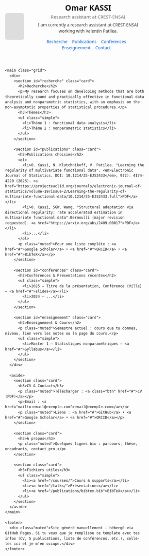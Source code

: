 
<!doctype html>
<!--
  Template minimal pour une page perso GitHub Pages.
  Instructions :
   1) Remplace les placeholders (NOM, Affiliation, email, ORCID, etc.) par tes infos.
   2) Sauvegarde ce fichier sous index.html à la racine du dépôt <ton-user>.github.io
   3) Ajoute des fichiers /courses /talks /publications si nécessaire.
-->
<html lang="fr">
<head>
  <meta charset="utf-8">
  <meta name="viewport" content="width=device-width,initial-scale=1">
  <title>Omar KASSI — Chercheur</title>
  <style>
    :root{--maxw:900px;--accent:#0b63ce}
    body{font-family:system-ui,-apple-system,Segoe UI,Roboto,"Helvetica Neue",Arial;line-height:1.45;margin:0;padding:0;color:#111}
    .wrap{max-width:var(--maxw);margin:30px auto;padding:20px}
    header{display:flex;gap:20px;align-items:center}
    .avatar{width:88px;height:88px;border-radius:8px;background:#ddd;display:inline-block}
    h1{margin:0;font-size:1.6rem}
    p.lead{margin:6px 0;color:#333}
    nav{margin-top:14px}
    nav a{margin-right:12px;text-decoration:none;color:var(--accent)}
    section{margin-top:22px}
    .grid{display:grid;grid-template-columns:1fr;gap:18px}
    .card{padding:14px;border:1px solid #eee;border-radius:8px;background:#fff}
    footer{margin-top:30px;padding-top:12px;border-top:1px solid #f0f0f0;color:#666}
    ul.simple{padding-left:1.15rem}
    @media(min-width:800px){.grid{grid-template-columns:2fr 1fr}}
    .muted{color:#666;font-size:0.95rem}
    .btn{display:inline-block;padding:6px 10px;border-radius:6px;text-decoration:none;border:1px solid #ddd}
  </style>
</head>
<body>
  <div class="wrap">
    <header>
      <div class="avatar" aria-hidden="true"></div>
      <div>
        <h1>Omar KASSI</h1>
        <div class="muted">Research assistant at CREST-ENSAI</div>
        <p class="lead">I am currently a research assistant at CREST-ENSAI working with Valentin Patilea.</p>
        <nav>
          <a href="#recherche">Recherche</a>
          <a href="#publications">Publications</a>
          <a href="#conferences">Conférences</a>
          <a href="#enseignement">Enseignement</a>
          <a href="#contact">Contact</a>
        </nav>
      </div>
    </header>

    <main class="grid">
      <div>
        <section id="recherche" class="card">
          <h2>Recherche</h2>
          <p>My research focuses on developing methods that are both theoretically sound and practically effective in functional data analysis and nonparametric statistics, with an emphasis on the non-asymptotic properties of statistical procedures.</p>
          <h3>Thèmes</h3>
          <ul class="simple">
            <li>Thème 1 : functional data analysis</li>
            <li>Thème 2 : nonparametric statistics</li>
          </ul>
        </section>

        <section id="publications" class="card">
          <h2>Publications choisies</h2>
          <ol>
            <li>O. Kassi, N. Klutchnikoff, V. Patilea. "Learning the regularity of multivariate functional data". <em>Electronic Journal of Statistics. DOI: 10.1214/25-EJS2433</em>, 9(2): 4174-4229 (2025). <a href="https://projecteuclid.org/journals/electronic-journal-of-statistics/volume-19/issue-2/Learning-the-regularity-of-multivariate-functional-data/10.1214/25-EJS2433.full">PDF</a></li>
            <li>O. Kassi, SGW. Wang. "Structural adaptation via directional regularity: rate accelerated estimation in multivariate functional data".Bernoulli (major revision requested). <a href="https://arxiv.org/abs/2409.00817">PDF</a> </li>
            <li>...</li>
          </ol>
          <p class="muted">Pour une liste complète : <a href="#">Google Scholar</a> • <a href="#">ORCID</a> • <a href="#">BibTeX</a></p>
        </section>

        <section id="conferences" class="card">
          <h2>Conférences & Présentations récentes</h2>
          <ul class="simple">
            <li>2025 — Titre de la présentation, Conférence (Ville) — <a href="#">slides</a></li>
            <li>2024 — ...</li>
          </ul>
        </section>

        <section id="enseignement" class="card">
          <h2>Enseignement & Cours</h2>
          <p class="muted">Semestre actuel : cours que tu donnes, niveau, lien vers les notes ou la page du cours.</p>
          <ul class="simple">
            <li>Master 1 — Statistiques nonparamétriques — <a href="#">Syllabus</a></li>
          </ul>
        </section>
      </div>

      <aside>
        <section class="card">
          <h3>CV & Contact</h3>
          <p class="muted">Télécharger : <a class="btn" href="#">CV (PDF)</a></p>
          <p>Email : <a href="mailto:email@exemple.com">email@exemple.com</a></p>
          <p class="muted">Liens : <a href="#">GitHub</a> • <a href="#">Google Scholar</a> • <a href="#">ORCID</a></p>
        </section>

        <section class="card">
          <h3>À propos</h3>
          <p class="muted">Quelques lignes bio : parcours, thèse, encadrants, contact pro.</p>
        </section>

        <section class="card">
          <h3>Fichiers utiles</h3>
          <ul class="simple">
            <li><a href="/courses/">Cours & supports</a></li>
            <li><a href="/talks/">Présentations</a></li>
            <li><a href="/publications/bibtex.bib">BibTeX</a></li>
          </ul>
        </section>
      </aside>
    </main>

    <footer>
      <div class="muted">Site généré manuellement — hébergé via GitHub Pages. Si tu veux que je remplisse ce template avec tes infos (CV, 5 publications, liste de conférences, etc.), colle-les ici et je m'en occupe.</div>
    </footer>
  </div>
</body>
</html>
